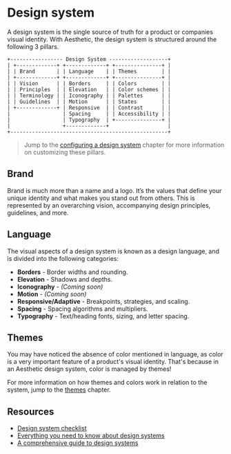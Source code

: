 # Design system

A design system is the single source of truth for a product or companies visual identity. With
Aesthetic, the design system is structured around the following 3 pillars.

```
+----------------- Design System -------------------+
| +-------------+ +-------------+ +---------------+ |
| | Brand       | | Language    | | Themes        | |
| +-------------+ +-------------+ +---------------+ |
| | Vision      | | Borders     | | Colors        | |
| | Principles  | | Elevation   | | Color schemes | |
| | Terminology | | Iconography | | Palettes      | |
| | Guidelines  | | Motion      | | States        | |
| +-------------+ | Responsive  | | Contrast      | |
|                 | Spacing     | | Accessibility | |
|                 | Typography  | +---------------+ |
|                 +-------------+                   |
+---------------------------------------------------+
```

> Jump to the [configuring a design system](../config/README.md) chapter for more information on
> customizing these pillars.

## Brand

Brand is much more than a name and a logo. It’s the values that define your unique identity and what
makes you stand out from others. This is represented by an overarching vision, accompanying design
principles, guidelines, and more.

## Language

The visual aspects of a design system is known as a design language, and is divided into the
following categories:

- **Borders** - Border widths and rounding.
- **Elevation** - Shadows and depths.
- **Iconography** - _(Coming soon)_
- **Motion** - _(Coming soon)_
- **Responsive/Adaptive** - Breakpoints, strategies, and scaling.
- **Spacing** - Spacing algorithms and multipliers.
- **Typography** - Text/heading fonts, sizing, and letter spacing.

## Themes

You may have noticed the absence of color mentioned in language, as color is a very important
feature of a product's visual identity. That's because in an Aesthetic design system, color is
managed by themes!

For more information on how themes and colors work in relation to the system, jump to the
[themes](./themes.md) chapter.

## Resources

- [Design system checklist](https://designsystemchecklist.com/)
- [Everything you need to know about design systems](https://uxdesign.cc/everything-you-need-to-know-about-design-systems-54b109851969)
- [A comprehensive guide to design systems](https://www.invisionapp.com/inside-design/guide-to-design-systems/)
